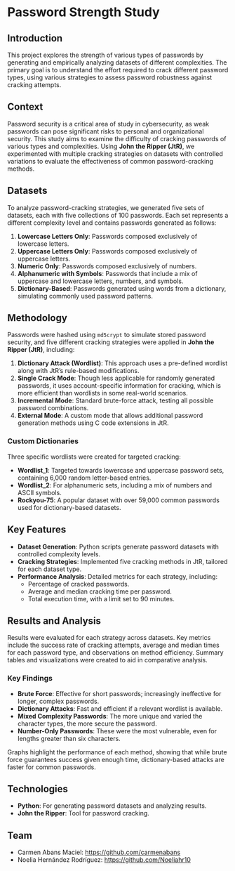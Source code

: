 # Password Strength Study

## Introduction
This project explores the strength of various types of passwords by generating and empirically analyzing datasets of different complexities. The primary goal is to understand the effort required to crack different password types, using various strategies to assess password robustness against cracking attempts.

## Context
Password security is a critical area of study in cybersecurity, as weak passwords can pose significant risks to personal and organizational security. This study aims to examine the difficulty of cracking passwords of various types and complexities. Using **John the Ripper (JtR)**, we experimented with multiple cracking strategies on datasets with controlled variations to evaluate the effectiveness of common password-cracking methods.

## Datasets
To analyze password-cracking strategies, we generated five sets of datasets, each with five collections of 100 passwords. Each set represents a different complexity level and contains passwords generated as follows:

1. **Lowercase Letters Only**: Passwords composed exclusively of lowercase letters.
2. **Uppercase Letters Only**: Passwords composed exclusively of uppercase letters.
3. **Numeric Only**: Passwords composed exclusively of numbers.
4. **Alphanumeric with Symbols**: Passwords that include a mix of uppercase and lowercase letters, numbers, and symbols.
5. **Dictionary-Based**: Passwords generated using words from a dictionary, simulating commonly used password patterns.

## Methodology
Passwords were hashed using `md5crypt` to simulate stored password security, and five different cracking strategies were applied in **John the Ripper (JtR)**, including:

1. **Dictionary Attack (Wordlist)**: This approach uses a pre-defined wordlist along with JtR’s rule-based modifications.
2. **Single Crack Mode**: Though less applicable for randomly generated passwords, it uses account-specific information for cracking, which is more efficient than wordlists in some real-world scenarios.
3. **Incremental Mode**: Standard brute-force attack, testing all possible password combinations.
4. **External Mode**: A custom mode that allows additional password generation methods using C code extensions in JtR.

### Custom Dictionaries
Three specific wordlists were created for targeted cracking:
- **Wordlist_1**: Targeted towards lowercase and uppercase password sets, containing 6,000 random letter-based entries.
- **Wordlist_2**: For alphanumeric sets, including a mix of numbers and ASCII symbols.
- **Rockyou-75**: A popular dataset with over 59,000 common passwords used for dictionary-based datasets.

## Key Features
- **Dataset Generation**: Python scripts generate password datasets with controlled complexity levels.
- **Cracking Strategies**: Implemented five cracking methods in JtR, tailored for each dataset type.
- **Performance Analysis**: Detailed metrics for each strategy, including:
  - Percentage of cracked passwords.
  - Average and median cracking time per password.
  - Total execution time, with a limit set to 90 minutes.

## Results and Analysis
Results were evaluated for each strategy across datasets. Key metrics include the success rate of cracking attempts, average and median times for each password type, and observations on method efficiency. Summary tables and visualizations were created to aid in comparative analysis.

### Key Findings
- **Brute Force**: Effective for short passwords; increasingly ineffective for longer, complex passwords.
- **Dictionary Attacks**: Fast and efficient if a relevant wordlist is available.
- **Mixed Complexity Passwords**: The more unique and varied the character types, the more secure the password.
- **Number-Only Passwords**: These were the most vulnerable, even for lengths greater than six characters.

Graphs highlight the performance of each method, showing that while brute force guarantees success given enough time, dictionary-based attacks are faster for common passwords.

## Technologies
- **Python**: For generating password datasets and analyzing results.
- **John the Ripper**: Tool for password cracking.

## Team
- Carmen Abans Maciel: https://github.com/carmenabans
- Noelia Hernández Rodríguez: https://github.com/Noeliahr10 


